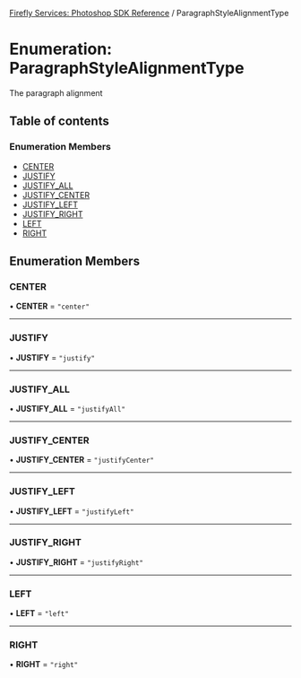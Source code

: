 [Firefly Services: Photoshop SDK Reference](../index.md) / ParagraphStyleAlignmentType

# Enumeration: ParagraphStyleAlignmentType

The paragraph alignment

## Table of contents

### Enumeration Members

- [CENTER](ParagraphStyleAlignmentType.md#center)
- [JUSTIFY](ParagraphStyleAlignmentType.md#justify)
- [JUSTIFY\_ALL](ParagraphStyleAlignmentType.md#justify_all)
- [JUSTIFY\_CENTER](ParagraphStyleAlignmentType.md#justify_center)
- [JUSTIFY\_LEFT](ParagraphStyleAlignmentType.md#justify_left)
- [JUSTIFY\_RIGHT](ParagraphStyleAlignmentType.md#justify_right)
- [LEFT](ParagraphStyleAlignmentType.md#left)
- [RIGHT](ParagraphStyleAlignmentType.md#right)

## Enumeration Members

### CENTER

• **CENTER** = ``"center"``

___

### JUSTIFY

• **JUSTIFY** = ``"justify"``

___

### JUSTIFY\_ALL

• **JUSTIFY\_ALL** = ``"justifyAll"``

___

### JUSTIFY\_CENTER

• **JUSTIFY\_CENTER** = ``"justifyCenter"``

___

### JUSTIFY\_LEFT

• **JUSTIFY\_LEFT** = ``"justifyLeft"``

___

### JUSTIFY\_RIGHT

• **JUSTIFY\_RIGHT** = ``"justifyRight"``

___

### LEFT

• **LEFT** = ``"left"``

___

### RIGHT

• **RIGHT** = ``"right"``
